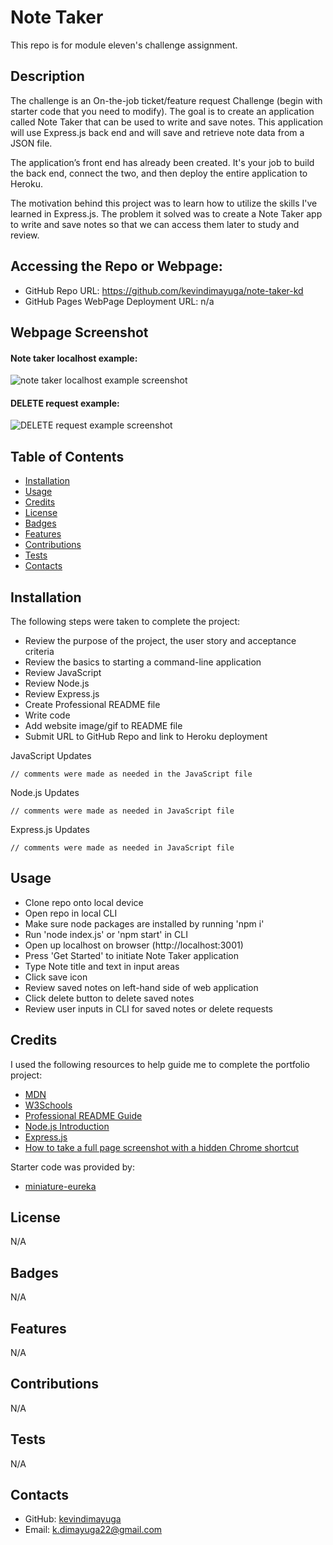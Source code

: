 # Note Taker

This repo is for module eleven's challenge assignment.

## Description

The challenge is an On-the-job ticket/feature request Challenge (begin with starter code that you need to modify). The goal is to create an application called Note Taker that can be used to write and save notes. This application will use Express.js back end and will save and retrieve note data from a JSON file.

The application’s front end has already been created. It's your job to build the back end, connect the two, and then deploy the entire application to Heroku.

The motivation behind this project was to learn how to utilize the skills I've learned in Express.js. The problem it solved was to create a Note Taker app to write and save notes so that we can access them later to study and review.

## Accessing the Repo or Webpage:

- GitHub Repo URL: https://github.com/kevindimayuga/note-taker-kd
- GitHub Pages WebPage Deployment URL: n/a

## Webpage Screenshot

#### Note taker localhost example:
![note taker localhost example screenshot](./assets/images/cli-application-test-kd.PNG)

#### DELETE request example:
![DELETE request example screenshot](./assets/images/generated-readme-example-kd.PNG)

## Table of Contents

- [Installation](#installation)
- [Usage](#usage)
- [Credits](#credits)
- [License](#license)
- [Badges](#badges)
- [Features](#features)
- [Contributions](#contributions)
- [Tests](#tests)
- [Contacts](#Contacts)

## Installation

The following steps were taken to complete the project:
- Review the purpose of the project, the user story and acceptance criteria
- Review the basics to starting a command-line application
- Review JavaScript
- Review Node.js
- Review Express.js
- Create Professional README file
- Write code
- Add website image/gif to README file
- Submit URL to GitHub Repo and link to Heroku deployment

JavaScript Updates
```
// comments were made as needed in the JavaScript file
```

Node.js Updates
```
// comments were made as needed in JavaScript file
```

Express.js Updates
```
// comments were made as needed in JavaScript file
```

## Usage

- Clone repo onto local device
- Open repo in local CLI
- Make sure node packages are installed by running 'npm i'
- Run 'node index.js' or 'npm start' in CLI
- Open up localhost on browser (http://localhost:3001)
- Press 'Get Started' to initiate Note Taker application
- Type Note title and text in input areas
- Click save icon
- Review saved notes on left-hand side of web application
- Click delete button to delete saved notes
- Review user inputs in CLI for saved notes or delete requests

## Credits

I used the following resources to help guide me to complete the portfolio project:

- [MDN](https://developer.mozilla.org/en-US/)
- [W3Schools](https://www.w3schools.com/)
- [Professional README Guide](https://coding-boot-camp.github.io/full-stack/github/professional-readme-guide)
- [Node.js Introduction](https://www.w3schools.com/nodejs/nodejs_intro.asp)
- [Express.js](https://expressjs.com/)
- [How to take a full page screenshot with a hidden Chrome shortcut](https://zapier.com/blog/full-page-screenshots-in-chrome/)

Starter code was provided by:

- [miniature-eureka](https://github.com/coding-boot-camp/miniature-eureka/tree/main)

## License

N/A

## Badges

N/A

## Features

N/A

## Contributions

N/A

## Tests

N/A

## Contacts

- GitHub: [kevindimayuga](https://github.com/kevindimayuga)
- Email: k.dimayuga22@gmail.com